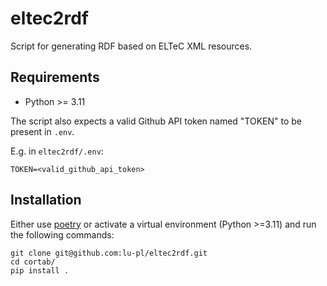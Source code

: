 # eltec2rdf
Script for generating RDF based on ELTeC XML resources.

## Requirements

* Python >= 3.11

The script also expects a valid Github API token named "TOKEN" to be present in `.env`.

E.g. in `eltec2rdf/.env`: 
```text
TOKEN=<valid_github_api_token>
```

## Installation

Either use [poetry](https://python-poetry.org/) or activate a virtual environment (Python >=3.11) and run the following commands:
```shell
git clone git@github.com:lu-pl/eltec2rdf.git
cd cortab/
pip install .
```

